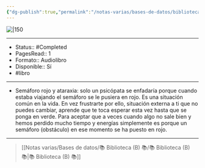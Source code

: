 ```yaml
---
{"dg-publish":true,"permalink":"/notas-varias/bases-de-datos/biblioteca-b/b-el-obstaculo-es-el-camino/"}
---
```



![|150](http://books.google.com/books/content?id=rsiLDwAAQBAJ&printsec=frontcover&img=1&zoom=1&edge=curl&source=gbs_api)

---

- Status:: #Completed  
- PagesRead:: 1
- Formato:: Audiolibro
- Disponible:: Sí
- #libro 

---

- Semáforo rojo y ataraxia: solo un psicópata se enfadaría porque cuando estaba viajando el semáforo se le pusiera en rojo. Es una situación común en la vida. En vez frustrarte por ello, situación externa a ti que no puedes cambiar, aprende que te toca esperar esta vez hasta que se ponga en verde. Para aceptar que a veces cuando algo no sale bien y hemos perdido mucho tiempo y energías simplemente es porque un semáforo (obstáculo) en ese momento se ha puesto en rojo.

---

> [[Notas varias/Bases de datos/📚 Biblioteca (B) 📚/📚 Biblioteca (B) 📚\|📚 Biblioteca (B) 📚]]